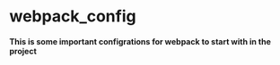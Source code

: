 # webpack_config

#### This is some important configrations for webpack to start with in the project
